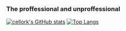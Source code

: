 ### The proffessional and unproffessional

[![cellork's GitHub stats](https://github-readme-stats-new-ten.vercel.app/api?username=cellork&theme=github_dark)](https://github.com/cellork/github-readme-stats)
[![Top Langs](https://github-readme-stats-new-ten.vercel.app/api/top-langs/?username=cellork&layout=compact&theme=github_dark)](https://github.com/cellork/github-readme-stats)

<!--
**cellork/cellork** is a ✨ _special_ ✨ repository because its `README.md` (this file) appears on your GitHub profile.

Here are some ideas to get you started:

- 🔭 I’m currently working on ...
- 🌱 I’m currently learning ...
- 👯 I’m looking to collaborate on ...
- 🤔 I’m looking for help with ...
- 💬 Ask me about ...
- 📫 How to reach me: ...
- 😄 Pronouns: ...
- ⚡ Fun fact: ...
-->

